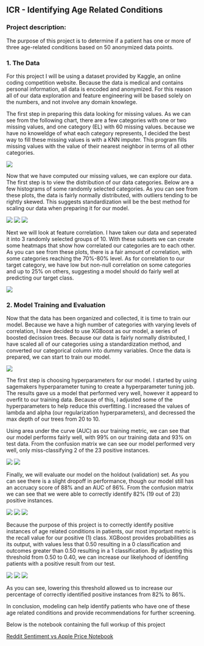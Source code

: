 ## ICR - Identifying Age Related Conditions

### Project description:

The purpose of this project is to determine if a patient has one or more of three age-related conditions based on 50 anonymized data points. 

### 1. The Data

For this project I will be using a dataset provided by Kaggle, an online coding competition website. Because the data is medical and contains personal information, all data is encoded and anonymized. For this reason all of our data exploration and feature engineering will be based solely on the numbers, and not involve any domain knowlege. 

The first step in preparing this data looking for missing values. As we can see from the following chart, there are a few categories with one or two missing values, and one category (EL) with 60 missing values. because we have no knoweldge of what each category represents, I decided the best way to fill these missing values is with a KNN imputer. This program fills missing values with the value of their nearest neighbor in terms of all other categories. 

<img src="https://github.com/ksivitz/ksivitz.github.io/blob/ebc75764e30570dd709c10f43f48623710aaac96/images/error_rate.PNG?raw=true"/>

Now that we have computed our missing values, we can explore our data. The first step is to view the distribution of our data categories. Below are a few histograms of some randomly selected categories. As you can see from these plots, the data is fairly normally distributed, with outliers tending to be rightly skewed. This suggests standardization will be the best method for scaling our data when preparing it for our model. 

<img src="https://github.com/ksivitz/ksivitz.github.io/blob/ebc75764e30570dd709c10f43f48623710aaac96/images/dl_hist.PNG?raw=true"/>
<img src="https://github.com/ksivitz/ksivitz.github.io/blob/ebc75764e30570dd709c10f43f48623710aaac96/images/ee_hist.PNG?raw=true"/>
<img src="https://github.com/ksivitz/ksivitz.github.io/blob/ebc75764e30570dd709c10f43f48623710aaac96/images/cr_hist.PNG?raw=true"/>

Next we will look at feature correlation. I have taken our data and seperated it into 3 randomly selected groups of 10. With these subsets we can create some heatmaps that show how correlated our categories are to each other. As you can see from these plots, there is a fair amount of correlation, with some categories reaching the 70%-80% level. As for correlation to our target category, we have low but non-null correlation on some categories and up to 25% on others, suggesting a model should do fairly well at predicting our target class. 

<img src="https://github.com/ksivitz/ksivitz.github.io/blob/ebc75764e30570dd709c10f43f48623710aaac96/images/heatmaps.PNG?raw=true"/>

### 2. Model Training and Evaluation

Now that the data has been organized and collected, it is time to train our model. Because we have a high number of categories with varying levels of correlation, I have decided to use XGBoost as our model, a series of boosted decission trees. Because our data is fairly normally distributed, I have scaled all of our categories using a standardization method, and converted our categorical column into dummy variables. Once the data is prepared, we can start to train our model. 

<img src="https://github.com/ksivitz/ksivitz.github.io/blob/ebc75764e30570dd709c10f43f48623710aaac96/images/error_rate.PNG?raw=true"/>

The first step is choosing hyperparameters for our model. I started by using sagemakers hyperparameter tuning to create a hyperparameter tuning job. The results gave us a model that performed very well, however it appeard to overfit to our training data. Because of this, I adjusted some of the hyperparameters to help reduce this overfitting. I increased the values of lambda and alpha (our regularization hyperparameters), and decressed the max depth of our trees from 20 to 10.

Using area under the curve (AUC) as our training metric, we can see that our model performs fairly well, with 99% on our training data and 93% on test data. From the confusion matrix we can see our model performed very well, only miss-classifying 2 of the 23 positive instances. 

<img src="https://github.com/ksivitz/ksivitz.github.io/blob/ebc75764e30570dd709c10f43f48623710aaac96/images/auc-curve-test.PNG?raw=true"/>

<img src="https://github.com/ksivitz/ksivitz.github.io/blob/ebc75764e30570dd709c10f43f48623710aaac96/images/confusion-test.PNG?raw=true"/>

Finally, we will evaluate our model on the holdout (validation) set. As you can see there is a slight dropoff in performance, though our model still has an accruacy score of 88% and an AUC of 86%. From the confusion matrix we can see that we were able to correctly identify 82% (19 out of 23) positive instances.

<img src="https://github.com/ksivitz/ksivitz.github.io/blob/ebc75764e30570dd709c10f43f48623710aaac96/images/auc-5.PNG?raw=true"/>

<img src="https://github.com/ksivitz/ksivitz.github.io/blob/ebc75764e30570dd709c10f43f48623710aaac96/images/confusion-5.PNG?raw=true"/>

<img src="https://github.com/ksivitz/ksivitz.github.io/blob/ebc75764e30570dd709c10f43f48623710aaac96/images/class-5.PNG?raw=true"/>

Because the purpose of this project is to correctly identify positive instances of age related conditions in patients, our most important metric is the recall value for our 
positive (1) class. XGBoost provides probabilities as its output, with values less that 0.50 resulting in a 0 classification and outcomes greater than 0.50 resulting in a 1 classification. By adjusting this threshold from 0.50 to 0.40, we can increase our likelyhood of identifing patients with a positive result from our test. 


<img src="https://github.com/ksivitz/ksivitz.github.io/blob/ebc75764e30570dd709c10f43f48623710aaac96/images/auc-4.PNG?raw=true"/>

<img src="https://github.com/ksivitz/ksivitz.github.io/blob/ebc75764e30570dd709c10f43f48623710aaac96/images/confusion-4.PNG?raw=true"/>

<img src="https://github.com/ksivitz/ksivitz.github.io/blob/ebc75764e30570dd709c10f43f48623710aaac96/images/class-report-4.PNG?raw=true"/>


As you can see, lowering this threshold allowed us to increase our percentage of correctly identified positive instances from 82% to 86%.



In conclusion, modeling can help identify patients who have one of these age related conditions and provide recommendations for further screening. 

Below is the notebook containing the full workup of this project

[Reddit Sentiment vs Apple Price Notebook](https://ksivitz.github.io/notebooks/ICR-XGBoost-Notebook.html)
